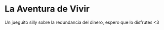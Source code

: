 # La Aventura de Vivir
Un jueguito silly sobre la redundancia del dinero, espero que lo disfrutes <3

